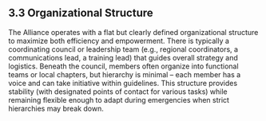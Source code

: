 ## 3.3 Organizational Structure

The Alliance operates with a flat but clearly defined organizational structure to maximize both efficiency and empowerment. There is typically a coordinating council or leadership team (e.g., regional coordinators, a communications lead, a training lead) that guides overall strategy and logistics. Beneath the council, members often organize into functional teams or local chapters, but hierarchy is minimal – each member has a voice and can take initiative within guidelines. This structure provides stability (with designated points of contact for various tasks) while remaining flexible enough to adapt during emergencies when strict hierarchies may break down.